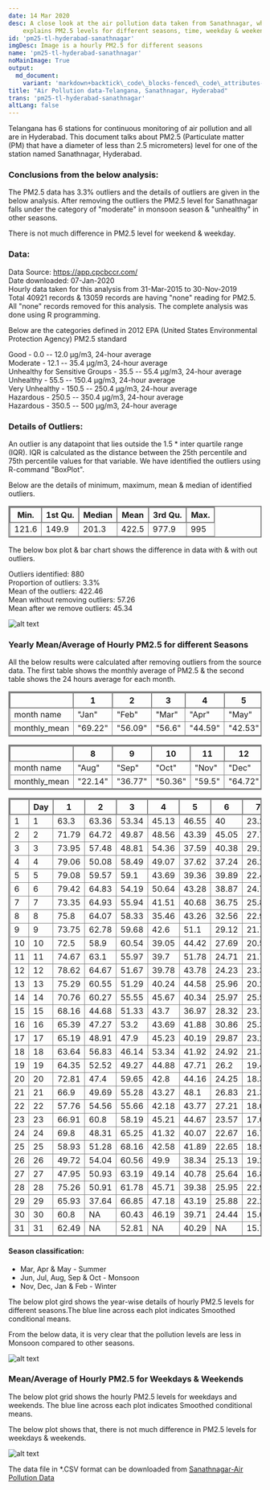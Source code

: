 ```yaml
---
date: 14 Mar 2020
desc: A close look at the air pollution data taken from Sanathnagar, which
    explains PM2.5 levels for different seasons, time, weekday & weekend
id: 'pm25-tl-hyderabad-sanathnagar'
imgDesc: Image is a hourly PM2.5 for different seasons
name: 'pm25-tl-hyderabad-sanathnagar'
noMainImage: True
output:
  md_document:
    variant: 'markdown+backtick\_code\_blocks-fenced\_code\_attributes-header\_attributes'
title: "Air Pollution data-Telangana, Sanathnagar, Hyderabad"
trans: 'pm25-tl-hyderabad-sanathnagar'
altLang: false
---
```


Telangana has 6 stations for continuous monitoring of air pollution and
all are in Hyderabad. This document talks about PM2.5 (Particulate
matter (PM) that have a diameter of less than 2.5 micrometers) level for
one of the station named Sanathnagar, Hyderabad.

### Conclusions from the below analysis:

The PM2.5 data has 3.3% outliers and the details of outliers are given
in the below analysis. After removing the outliers the PM2.5 level for
Sanathnagar falls under the category of "moderate" in monsoon season &
"unhealthy" in other seasons.

There is not much difference in PM2.5 level for weekend & weekday.

### Data:

Data Source: <https://app.cpcbccr.com/>\
Date downloaded: 07-Jan-2020\
Hourly data taken for this analysis from 31-Mar-2015 to 30-Nov-2019\
Total 40921 records & 13059 records are having "none" reading for PM2.5.
All "none" records removed for this analysis. The complete analysis was
done using R programming.

Below are the categories defined in 2012 EPA (United States
Environmental Protection Agency) PM2.5 standard

Good - 0.0 -- 12.0 µg/m3, 24-hour average\
Moderate - 12.1 -- 35.4 µg/m3, 24-hour average\
Unhealthy for Sensitive Groups - 35.5 -- 55.4 µg/m3, 24-hour average\
Unhealthy - 55.5 -- 150.4 µg/m3, 24-hour average\
Very Unhealthy - 150.5 -- 250.4 µg/m3, 24-hour average\
Hazardous - 250.5 -- 350.4 µg/m3, 24-hour average\
Hazardous - 350.5 -- 500 µg/m3, 24-hour average

### Details of Outliers:

An outlier is any datapoint that lies outside the 1.5 \* inter quartile
range (IQR). IQR is calculated as the distance between the 25th
percentile and 75th percentile values for that variable. We have
identified the outliers using R-command "BoxPlot".

Below are the details of minimum, maximum, mean & median of identified
outliers.

<div class="lowfont">

| Min.  | 1st Qu. | Median | Mean  | 3rd Qu. | Max. |
|-------|---------|--------|-------|---------|------|
| 121.6 | 149.9   | 201.3  | 422.5 | 977.9   | 995  |

</div>

The below box plot & bar chart shows the difference in data with & with
out outliers.

Outliers identified: 880\
Proportion of outliers: 3.3%\
Mean of the outliers: 422.46\
Mean without removing outliers: 57.26\
Mean after we remove outliers: 45.34

<!-- ![](/environment/pm25-tl-hyderabad-sanathnagar_files/figure-markdown/outlier-plots-1.png) -->
<img src="/environment/pm25-tl-hyderabad-sanathnagar_files/figure-markdown/outlier-plots-1.png" alt="alt text" class="blogs_image">

### Yearly Mean/Average of Hourly PM2.5 for different Seasons

All the below results were calculated after removing outliers from the
source data. The first table shows the monthly average of PM2.5 & the
second table shows the 24 hours average for each month.

<div class="lowfont">

|              | 1         | 2           | 3        | 4            | 5           | 6       | 7       |
|--------------|-----------|-------------|----------|--------------|-------------|---------|---------|
| month name   | "Jan" | "Feb"  | "Mar"  | "Apr"      | "May"       | "Jun"  | "Jul"  |
| monthly_mean | "69.22"   | "56.09"     | "56.6"   | "44.59"      | "42.53"     | "29.21" | "22.07" |


|              | 8         | 9           | 10       | 11           | 12          |
|--------------|-----------|-------------|----------|--------------|-------------|
| month name   | "Aug"  | "Sep" | "Oct" | "Nov" |  "Dec" |
| monthly_mean | "22.14"   | "36.77"     | "50.36"  | "59.5"       | "64.72"     |


|    | Day | 1     | 2     | 3     | 4     | 5     | 6     | 7     | 8     | 9     | 10    | 11    | 12    |
|----|-----|-------|-------|-------|-------|-------|-------|-------|-------|-------|-------|-------|-------|
| 1  | 1   | 63.3  | 63.36 | 53.34 | 45.13 | 46.55 | 40    | 23.26 | 15.07 | 29.96 | 52.88 | 40.03 | 61.3  |
| 2  | 2   | 71.79 | 64.72 | 49.87 | 48.56 | 43.39 | 45.05 | 27.73 | 15.48 | 34.34 | 33.52 | 40.38 | 60.18 |
| 3  | 3   | 73.95 | 57.48 | 48.81 | 54.36 | 37.59 | 40.38 | 29.16 | 14.12 | 27.9  | 37.53 | 38.09 | 67.03 |
| 4  | 4   | 79.06 | 50.08 | 58.49 | 49.07 | 37.62 | 37.24 | 26.28 | 16.33 | 35.67 | 42.85 | 47.72 | 70.44 |
| 5  | 5   | 79.08 | 59.57 | 59.1  | 43.69 | 39.36 | 39.89 | 22.41 | 15.86 | 29.59 | 46.7  | 45.72 | 67.03 |
| 6  | 6   | 79.42 | 64.83 | 54.19 | 50.64 | 43.28 | 38.87 | 24.77 | 17.79 | 33.01 | 51.08 | 51.74 | 69.16 |
| 7  | 7   | 73.35 | 64.93 | 55.94 | 41.51 | 40.68 | 36.75 | 25.82 | 17.6  | 28.68 | 57.06 | 56.43 | 76.79 |
| 8  | 8   | 75.8  | 64.07 | 58.33 | 35.46 | 43.26 | 32.56 | 22.93 | 18.82 | 26.53 | 58.9  | 56.75 | 76.15 |
| 9  | 9   | 73.75 | 62.78 | 59.68 | 42.6  | 51.1  | 29.12 | 21.78 | 19.06 | 31.22 | 60.66 | 60.19 | 68.2  |
| 10 | 10  | 72.5  | 58.9  | 60.54 | 39.05 | 44.42 | 27.69 | 20.56 | 17.24 | 33.52 | 53.93 | 60.57 | 59.42 |
| 11 | 11  | 74.67 | 63.1  | 55.97 | 39.7  | 51.78 | 24.71 | 21.74 | 19.68 | 34.32 | 50.67 | 54.57 | 56.39 |
| 12 | 12  | 78.62 | 64.67 | 51.67 | 39.78 | 43.78 | 24.23 | 23.36 | 16.42 | 35.2  | 53.37 | 64.88 | 65.11 |
| 13 | 13  | 75.29 | 60.55 | 51.29 | 40.24 | 44.58 | 25.96 | 20.22 | 23.12 | 32.97 | 51.31 | 64.16 | 62.06 |
| 14 | 14  | 70.76 | 60.27 | 55.55 | 45.67 | 40.34 | 25.97 | 25.56 | 24.06 | 33.85 | 55.89 | 63.95 | 57.3  |
| 15 | 15  | 68.16 | 44.68 | 51.33 | 43.7  | 36.97 | 28.32 | 23.76 | 23.12 | 39.9  | 58.83 | 64.65 | 60.81 |
| 16 | 16  | 65.39 | 47.27 | 53.2  | 43.69 | 41.88 | 30.86 | 25.31 | 21.4  | 41.04 | 56.05 | 61.18 | 65.17 |
| 17 | 17  | 65.19 | 48.91 | 47.9  | 45.23 | 40.19 | 29.87 | 23.28 | 24.04 | 29.66 | 44.88 | 44.68 | 59.63 |
| 18 | 18  | 63.64 | 56.83 | 46.14 | 53.34 | 41.92 | 24.92 | 21.37 | 27.57 | 33.05 | 44.45 | 42.68 | 51.29 |
| 19 | 19  | 64.35 | 52.52 | 49.27 | 44.88 | 47.71 | 26.2  | 19.45 | 23.25 | 36.48 | 44.93 | 51.03 | 45.62 |
| 20 | 20  | 72.81 | 47.4  | 59.65 | 42.8  | 44.16 | 24.25 | 18.39 | 25.44 | 41.96 | 53.96 | 57.39 | 48.39 |
| 21 | 21  | 66.9  | 49.69 | 55.28 | 43.27 | 48.1  | 26.83 | 21.34 | 20.62 | 41.13 | 46.55 | 60.84 | 57.9  |
| 22 | 22  | 57.76 | 54.56 | 55.66 | 42.18 | 43.77 | 27.21 | 18.09 | 22.2  | 39.47 | 63.84 | 66.58 | 65.19 |
| 23 | 23  | 66.91 | 60.8  | 58.19 | 45.21 | 44.67 | 23.57 | 17.06 | 30.08 | 37.04 | 57.78 | 68.8  | 64.94 |
| 24 | 24  | 69.8  | 48.31 | 65.25 | 41.32 | 40.07 | 22.67 | 16.75 | 31.61 | 36.39 | 51.83 | 70.56 | 73.5  |
| 25 | 25  | 58.93 | 51.28 | 68.16 | 42.58 | 41.89 | 22.65 | 18.91 | 30.6  | 36.67 | 50.74 | 77.5  | 76.71 |
| 26 | 26  | 49.72 | 54.04 | 60.56 | 49.9  | 38.34 | 25.13 | 19.28 | 22.33 | 44.8  | 49.05 | 81.05 | 80.31 |
| 27 | 27  | 47.95 | 50.93 | 63.19 | 49.14 | 40.78 | 25.64 | 16.85 | 30.25 | 42.07 | 53.49 | 80.2  | 74.77 |
| 28 | 28  | 75.26 | 50.91 | 61.78 | 45.71 | 39.38 | 25.95 | 22.94 | 29.74 | 49.29 | 53.74 | 81.91 | 69.78 |
| 29 | 29  | 65.93 | 37.64 | 66.85 | 47.18 | 43.19 | 25.88 | 22.23 | 25.9  | 50.81 | 45.61 | 70.01 | 68.36 |
| 30 | 30  | 60.8  | NA    | 60.43 | 46.19 | 39.71 | 24.44 | 15.09 | 23.42 | 61.86 | 47.34 | 63.03 | 68.44 |
| 31 | 31  | 62.49 | NA    | 52.81 | NA    | 40.29 | NA    | 15.79 | 27.97 | NA    | 43.27 | NA    | 64.86 |

</div>

#### Season classification:

-   Mar, Apr & May - Summer
-   Jun, Jul, Aug, Sep & Oct - Monsoon
-   Nov, Dec, Jan & Feb - Winter

The below plot gird shows the year-wise details of hourly PM2.5 levels
for different seasons.The blue line across each plot indicates Smoothed
conditional means.

From the below data, it is very clear that the pollution levels are less
in Monsoon compared to other seasons.

<!-- ![](/environment/pm25-tl-hyderabad-sanathnagar_files/figure-markdown/MeanofHourly-1.png) -->
<img src="/environment/pm25-tl-hyderabad-sanathnagar_files/figure-markdown/MeanofHourly-1.png" alt="alt text" class="blogs_image">


### Mean/Average of Hourly PM2.5 for Weekdays & Weekends

The below plot grid shows the hourly PM2.5 levels for weekdays and
weekends. The blue line across each plot indicates Smoothed conditional
means.

The below plot shows that, there is not much difference in PM2.5 levels
for weekdays & weekends.

<!-- ![](/environment/pm25-tl-hyderabad-sanathnagar_files/figure-markdown/MeanofWeekdaytype-1.png) -->
<img src="/environment/pm25-tl-hyderabad-sanathnagar_files/figure-markdown/MeanofWeekdaytype-1.png" alt="alt text" class="blogs_image">

The data file in \*.CSV format can be downloaded from [Sanathnagar-Air Pollution Data](http://thedatatalks.in/datas/environment/TL_Sanathnagar_Hyderabad.csv)

<style>
table{
    border-collapse: collapse;
    border-spacing: 0;
    border:2px solid gray;
}

th{
    border:2px solid gray;
}

td{
    border:1px solid gray;
}


</style>